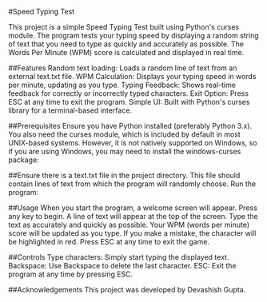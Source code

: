 #Speed Typing Test

This project is a simple Speed Typing Test built using Python's curses module. The program tests your typing speed by displaying a random string of text that you need to type as quickly and accurately as possible. The Words Per Minute (WPM) score is calculated and displayed in real time.

##Features
Random text loading: Loads a random line of text from an external text.txt file.
WPM Calculation: Displays your typing speed in words per minute, updating as you type.
Typing Feedback: Shows real-time feedback for correctly or incorrectly typed characters.
Exit Option: Press ESC at any time to exit the program.
Simple UI: Built with Python's curses library for a terminal-based interface.

##Prerequisites
Ensure you have Python installed (preferably Python 3.x). You also need the curses module, which is included by default in most UNIX-based systems. However, it is not natively supported on Windows, so if you are using Windows, you may need to install the windows-curses package:

##Ensure there is a text.txt file in the project directory. This file should contain lines of text from which the program will randomly choose.
Run the program:

##Usage
When you start the program, a welcome screen will appear. Press any key to begin.
A line of text will appear at the top of the screen. Type the text as accurately and quickly as possible.
Your WPM (words per minute) score will be updated as you type.
If you make a mistake, the character will be highlighted in red.
Press ESC at any time to exit the game.

##Controls
Type characters: Simply start typing the displayed text.
Backspace: Use Backspace to delete the last character.
ESC: Exit the program at any time by pressing ESC.

##Acknowledgements
This project was developed by Devashish Gupta.
